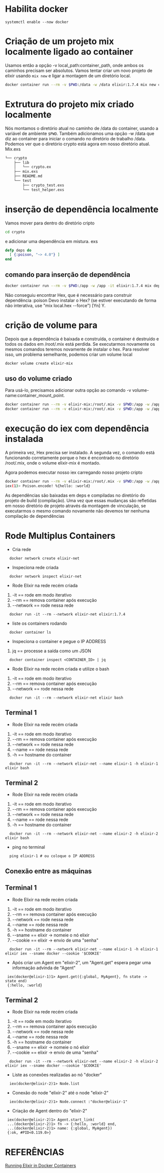 # Habilita docker
```
systemctl enable --now docker
```  

# Criação de um projeto mix localmente ligado ao container
Usamos então a opção -v local_path:container_path, onde ambos os caminhos precisam ser absolutos. Vamos tentar criar um novo projeto de elixir usando `mix new` e ligar a montagem de um diretório local.

```sh
docker container run --rm -v $PWD:/data -w /data elixir:1.7.4 mix new crypto
```



# Extrutura do projeto mix criado localmente
Nós montamos o diretório atual no caminho de /data do container, usando a variável de ambiente `$PWD`. Também adicionamos uma opção -w /data que diz ao container para iniciar o comando no diretório de trabalho /data. Podemos ver que o diretório crypto está agora em nosso diretório atual. Mix.exs

```sh
└── crypto
    ├── lib
    │   └── crypto.ex
    ├── mix.exs
    ├── README.md
    └── test
        ├── crypto_test.exs
        └── test_helper.exs
```



# inserção de dependência localmente 
Vamos mover para dentro do diretório cripto 
```sh
cd crypto
```

e adicionar uma dependência em mistura. exs
```ex
defp deps do
  [ {:poison, "~> 4.0"} ]
end
```

## comando para inserção de dependência
```sh
docker container run --rm -v $PWD:/app -w /app -it elixir:1.7.4 mix deps.get
```

Não conseguiu encontrar Hex, que é necessário para construir dependência :poison
Devo instalar o Hex? (se estiver executando de forma não interativa, use "mix local.hex --force") [Yn] Y.



# crição de volume para
Depois que a dependência é baixada e construída, o container é destruído e todos os dados em /root/.mix está perdida. Se executarmos novamente os mesmos comandos teremos novamente de instalar o hex. Para resolver isso, um problema semelhante, podemos criar um volume local

```sh
docker volume create elixir-mix
```


## uso do volume criado
Para usá-lo, precisamos adicionar outra opção ao comando -v volume-name:container_mount_point.

```sh
docker container run --rm -v elixir-mix:/root/.mix -v $PWD:/app -w /app -it  elixir:1.7.4 mix deps.get # adição das dependências
docker container run --rm -v elixir-mix:/root/.mix -v $PWD:/app -w /app -it  elixir:1.7.4 mix deps.get # teste se as dependências foram adicionadas
```


# execução do iex com dependência instalada
A primeira vez, Hex precisa ser instalado. A segunda vez, o comando está funcionando corretamente porque o hex é encontrado no diretório /root/.mix, onde o volume elixir-mix é montado.

Agora podemos executar nosso iex carregando nosso projeto cripto

```sh
docker container run --rm -v elixir-mix:/root/.mix -v $PWD:/app -w /app -it  elixir:1.7.4 iex -S mix
iex(1)> Poison.encode! %{hello: :world}
```

As dependências são baixadas em deps e compiladas no diretório do projeto de build (compilação). 
Uma vez que essas mudanças são refletidas em nosso diretório de projeto 
através da montagem de vinculação, 
se executarmos o mesmo comando novamente 
não devemos ter nenhuma compilação de dependências



# Rode Multiplus Containers
- Cria rede
```
  docker network create elixir-net
```

- Inspeciona rede criada
```
  docker network inspect elixir-net
```

- Rode Elixir na rede recém criada
1. -it == rode em modo iterativo
2. --rm == remova container após execução
3. --network == rode nessa rede
```
  docker run -it --rm --network elixir-net elixir:1.7.4
```

- liste os containers rodando
```
  docker container ls
```

- Inspeciona o container e pegue o IP ADDRESS
1. jq == processe a saída como um JSON
```
  docker container inspect <CONTAINER_ID> | jq
```

- Rode Elixir na rede recém criada e utilize o bash
1. -it == rode em modo iterativo
2. --rm == remova container após execução
3. --network == rode nessa rede
```
  docker run -it --rm --network elixir-net elixir bash
```

## Terminal 1
- Rode Elixir na rede recém criada
1. -it == rode em modo iterativo
2. --rm == remova container após execução
3. --network == rode nessa rede
4. --name == rode nessa rede
5. -h == hostname do container
```
  docker run -it --rm --network elixir-net --name elixir-1 -h elixir-1 elixir bash
```

## Terminal 2
- Rode Elixir na rede recém criada
1. -it == rode em modo iterativo
2. --rm == remova container após execução
3. --network == rode nessa rede
4. --name == rode nessa rede
5. -h == hostname do container
```
  docker run -it --rm --network elixir-net --name elixir-2 -h elixir-2 elixir bash
```

- ping no terminal
```
  ping elixir-1 # ou coloque o IP ADDRESS
```

 
## Conexão entre as máquinas

## Terminal 1
- Rode Elixir na rede recém criada
1. -it == rode em modo iterativo
2. --rm == remova container após execução
3. --network == rode nessa rede
4. --name == rode nessa rede
5. -h == hostname do container
6. --sname == elixir -> nomeie o nó elixir
7. --cookie == elixir -> envio de uma "senha"
```
  docker run -it --rm --network elixir-net --name elixir-1 -h elixir-1 elixir iex --sname docker --cookie '$COOKIE'
```

- Após criar um Agent em "elixir-2", um "Agent.get" espera pegar uma informação advinda de "Agent"
```
 iex(docker@elixir-1)1> Agent.get({:global, MyAgent}, fn state -> state end)
 {:hello, :world}
```

## Terminal 2
- Rode Elixir na rede recém criada
1. -it == rode em modo iterativo
2. --rm == remova container após execução
3. --network == rode nessa rede
4. --name == rode nessa rede
5. -h == hostname do container
6. --sname == elixir -> nomeie o nó elixir
7. --cookie == elixir -> envio de uma "senha"
```
  docker run -it --rm --network elixir-net --name elixir-2 -h elixir-2 elixir iex --sname docker --cookie '$COOKIE'
```

- Liste as conexões realizadas ao nó "docker"
```
  iex(docker@elixir-2)1> Node.list
```

- Conexão do node "elixir-2" até o node "elixir-2"
```
  iex(docker@elixir-2)1> Node.connect :"docker@elixir-1"
```

- Criação de Agent dentro do "elixir-2"
```
 iex(docker@elixir-2)1> Agent.start_link(
 ...(docker@elixir-2)1> fn -> {:hello, :world} end,
 ...(docker@elixir-2)1> name: {:global, MyAgent})
 {:ok, #PID<0.119.0>}
```

# REFERÊNCIAS
[Running Elixir in Docker Containers](https://www.poeticoding.com/running-elixir-in-docker-containers)
